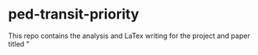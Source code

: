 # ped-transit-priority

This repo contains the analysis and LaTex writing for the project and paper titled "
